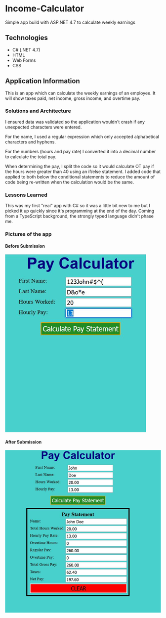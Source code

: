 # Income-Calculator
Simple app build with ASP.NET 4.7 to calculate weekly earnings

## Technologies
  - C# (.NET 4.7)
  - HTML
  - Web Forms
  - CSS

## Application Information
This is an app which can calculate the weekly earnings of an employee.
It will show taxes paid, net income, gross income, and overtime pay.

### Solutions and Architecture

I ensured data was validated so the application wouldn't crash if any
unexpected characters were entered.

For the name, I used a regular expression which only accepted alphabetical
characters and hyphens.

For the numbers (hours and pay rate) I converted it into a decimal number
to calculate the total pay.

When determining the pay, I split the code so it would calculate OT pay if 
the hours were greater than 40 using an if/else statement. I added code that applied to both
below the conditional statements to reduce the amount of code being re-written when the 
calculation would be the same.

### Lessons Learned

This was my first "real" app with C# so it was a little bit new to me but I
picked it up quickly since it's programming at the end of the day. Coming 
from a TypeScript background, the strongly typed language didn't phase me.

### Pictures of the app

#### Before Submission

![Before](Pictures/Picture1.JPG)

#### After Submission

![After](Pictures/After.JPG)

